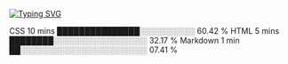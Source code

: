[![Typing SVG](https://readme-typing-svg.herokuapp.com?font=Fira+Code&pause=1000&width=435&lines=Hello+I'm+Chanaka+Basnayake)](https://git.io/typing-svg)


CSS        10 mins         ███████████████░░░░░░░░░░   60.42 %
HTML       5 mins          ████████░░░░░░░░░░░░░░░░░   32.17 %
Markdown   1 min           ██░░░░░░░░░░░░░░░░░░░░░░░   07.41 %










<!--
**chanakab/chanakab** is a ✨ _special_ ✨ repository because its `README.md` (this file) appears on your GitHub profile.

Here are some ideas to get you started:

- 🔭 I’m currently working on ...
- 🌱 I’m currently learning ...
- 👯 I’m looking to collaborate on ...
- 🤔 I’m looking for help with ...
- 💬 Ask me about ...
- 📫 How to reach me: ...
- 😄 Pronouns: ...
- ⚡ Fun fact: ...
-->
